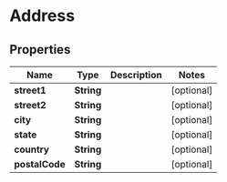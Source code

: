 

# Address


## Properties

| Name | Type | Description | Notes |
|------------ | ------------- | ------------- | -------------|
|**street1** | **String** |  |  [optional] |
|**street2** | **String** |  |  [optional] |
|**city** | **String** |  |  [optional] |
|**state** | **String** |  |  [optional] |
|**country** | **String** |  |  [optional] |
|**postalCode** | **String** |  |  [optional] |



